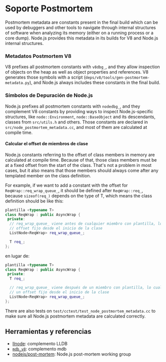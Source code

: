 # Soporte Postmortem

Postmortem metadata are constants present in the final build which can be used by debuggers and other tools to navigate through internal structures of software when analyzing its memory (either on a running process or a core dump). Node.js provides this metadata in its builds for V8 and Node.js internal structures.

### Metadatos Postmortem V8

V8 prefixes all postmortem constants with `v8dbg_`, and they allow inspection of objects on the heap as well as object properties and references. V8 generates those symbols with a script (`deps/v8/tools/gen-postmortem-metadata.py`), and Node.js always includes these constants in the final build.

### Símbolos de Depuración de Node.js

Node.js prefixes all postmortem constants with `nodedbg_`, and they complement V8 constants by providing ways to inspect Node.js-specific structures, like `node::Environment`, `node::BaseObject` and its descendants, classes from `src/utils.h` and others. Those constants are declared in `src/node_postmortem_metadata.cc`, and most of them are calculated at compile time.

#### Calcular el offset de miembros de clase

Node.js constants referring to the offset of class members in memory are calculated at compile time. Because of that, those class members must be at a fixed offset from the start of the class. That's not a problem in most cases, but it also means that those members should always come after any templated member on the class definition.

For example, if we want to add a constant with the offset for `ReqWrap::req_wrap_queue_`, it should be defined after `ReqWrap::req_`, because `sizeof(req_)` depends on the type of T, which means the class definition should be like this:

```c++
plantilla <typename T>
class ReqWrap : public AsyncWrap {
 private:
  // req_wrap_queue_ viene antes de cualquier miembro con plantilla, lo cual lo coloca en un
  // offset fijo desde el inicio de la clase
  ListNode<ReqWrap> req_wrap_queue_;

  T req_;
};
```

en lugar de:

```c++
plantilla <typename T>
class ReqWrap : public AsyncWrap {
 private:
  T req_;

  // req_wrap_queue_ viene después de un miembro con plantilla, lo cual significa que no estará en
  // un offset fijo desde el inicio de la clase
  ListNode<ReqWrap> req_wrap_queue_;
};
```

There are also tests on `test/cctest/test_node_postmortem_metadata.cc` to make sure all Node.js postmortem metadata are calculated correctly.

## Herramientas y referencias

* [llnode](https://github.com/nodejs/llnode): complemento LLDB
* [`mdb_v8`](https://github.com/joyent/mdb_v8): complemento mdb
* [nodejs/post-mortem](https://github.com/nodejs/post-mortem): Node.js post-mortem working group